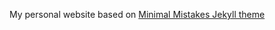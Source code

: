 My personal website based on [Minimal Mistakes Jekyll theme](https://mmistakes.github.io/minimal-mistakes/)
